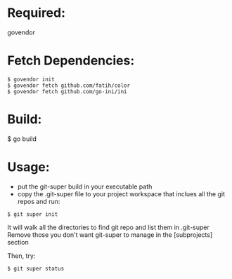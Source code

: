 # Required:

govendor

# Fetch Dependencies:

```
$ govendor init
$ govendor fetch github.com/fatih/color
$ govendor fetch github.com/go-ini/ini 
```

# Build:
$ go build

# Usage:
* put the git-super build in your executable path
* copy the .git-super file to your project workspace that inclues all the git repos and run:

```
$ git super init
```

It will walk all the directories to find git repo and list them in .git-super
Remove those you don't want git-super to manage in the [subprojects] section

Then, try:

```
$ git super status
```
